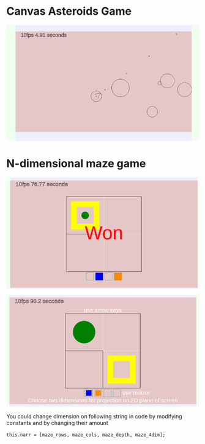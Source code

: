 # Canvas Asteroids Game

![Asteroids](asteroids.png)

# N-dimensional maze game

![Maze #1](ndmaze.png)

![Maze #2](ndmaze2.png)

You could change dimension on following string in code by modifying constants and by changing their amount

```
this.narr = [maze_rows, maze_cols, maze_depth, maze_4dim];
```
